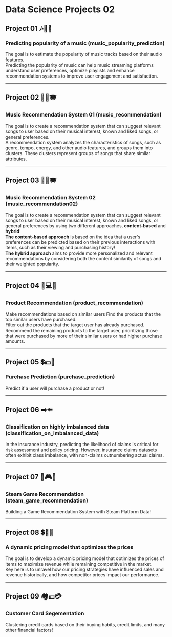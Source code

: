 # Data Science Projects 02

## Project 01 🎶🎸🎻
### Predicting popularity of a music (music_popularity_prediction)
The goal is to estimate the popularity of music tracks based on their audio features.  
Predicting the popularity of music can help music streaming platforms understand user preferences, optimize playlists and enhance recommendation systems to improve
user engagement and satisfaction.

---
## Project 02 🎸🎻🪗
### Music Recommendation System 01 (music_recommendation)
The goal is to create a recommendation system that can suggest relevant songs to user based on their musical interest, known and liked songs, or general preferences.  
A recommendation system analyzes the characteristics of songs, such as genre, tempo, energy, and other audio features, and groups them into clusters. These clusters represent groups of songs that share similar attributes.

---
## Project 03 🎸🎻🪗
### Music Recommendation System 02 (music_recommendation02)
The goal is to create a recommendation system that can suggest relevant songs to user based on their musical interest, known and liked songs, or general preferences by using two different approaches, **content-based** and **hybrid**!  
**The content-based approach** is based on the idea that a user's preferences can be predicted based on their previous interactions with items, such as their viewing and purchasing history!  
**The hybrid approach** aims to provide more personalized and relevant recommendations by considering both the content similarity of songs and their weighted popularity.   

---
## Project 04 🎹💻🎲
### Product Recommendation (product_recommendation)
Make recommendations based on similar users
Find the products that the top similar users have purchased.  
Filter out the products that the target user has already purchased.  
Recommend the remaining products to the target user, prioritizing those that were purchased by more of their similar users or had higher purchase amounts.  

---
## Project 05 💲💵🏦
### Purchase Prediction (purchase_prediction)
Predict if a user will purchase a product or not!

---
## Project 06 ➡️⬅️
### Classification on highly imbalanced data (classification_on_imbalanced_data)
In the insurance industry, predicting the likelihood of claims is critical for risk assessment and policy pricing. However, insurance claims datasets often exhibit class imbalance, with non-claims outnumbering actual claims. 

---
## Project 07 🎱🎮🎲
### Steam Game Recommendation (steam_game_recommendation) 
Building a Game Recommendation System with Steam Platform Data!

---
## Project 08 💲💱💸
### A dynamic pricing model that optimizes the prices
The goal is to develop a dynamic pricing model that optimizes the prices of items to maximize revenue while remaining competitive in the market.  
Key here is to unravel how our pricing strategies have influenced sales and revenue historically, and how competitor prices impact our performance.

---
## Project 09 🏘️💵💳
### Customer Card Segementation
Clustering credit cards based on their buying habits, credit limits, and many other financial factors!  

